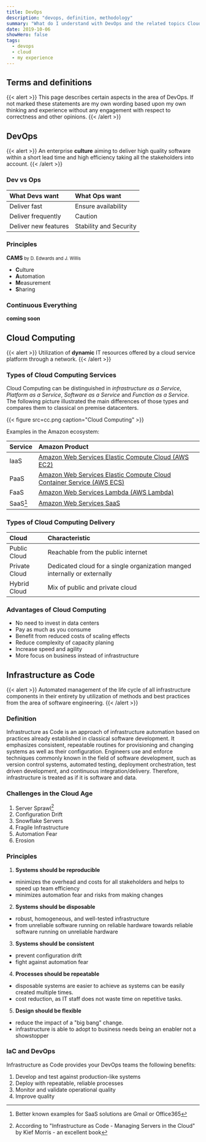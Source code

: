 ```yaml
---
title: DevOps
description: "devops, definition, methodology"
summary: "What do I understand with DevOps and the related topics Cloud Computing and Infrastructure as Code"
date: 2019-10-06
showHero: false
tags:
  - devops
  - cloud
  - my experience
---
```


## Terms and definitions

{{< alert >}}
This page describes certain aspects in the area of DevOps. If not marked these statements are my own wording based upon my own thinking and experience without any engagement with respect to correctness and other opinions.
{{< /alert >}}

## DevOps

{{< alert >}}
An enterprise **culture** aiming to deliver high quality software within a short lead time and high efficiency taking all the stakeholders into account.
{{< /alert >}}

### Dev vs Ops

| What Devs want       | What Ops want          |
| :------------------- | :--------------------- |
| Deliver fast         | Ensure availability    |
| Deliver frequently   | Caution                |
| Deliver new features | Stability and Security |

### Principles

**CAMS**<small> by D. Edwards and J. Willis</small>

- **C**ulture
- **A**utomation
- **M**easurement
- **S**haring

### Continuous Everything

**coming soon**

## Cloud Computing

{{< alert >}}
Utilization of **dynamic** IT resources offered by a cloud service platform through a network.
{{< /alert >}}

### Types of Cloud Computing Services

Cloud Computing can be distinguished in _infrastructure as a Service_, _Platform as a Service_, _Software as a Service_ and _Function as a Service_. The following picture illustrated the main differences of those types and compares them to classical on premise datacenters.

{{< figure src=cc.png caption="Cloud Computing" >}}

Examples in the Amazon ecosystem:

| Service  | Amazon Product                                                                                                   |
| :------- | :--------------------------------------------------------------------------------------------------------------- |
| IaaS     | [Amazon Web Services Elastic Compute Cloud (AWS EC2)](https://aws.amazon.com/de/ec2/?nc2=h_m1)                   |
| PaaS     | [Amazon Web Services Elastic Compute Cloud Container Service (AWS ECS)](https://aws.amazon.com/de/ecs/?nc2=h_m1) |
| FaaS     | [Amazon Web Services Lambda (AWS Lambda)](https://aws.amazon.com/lambda/)                                        |
| SaaS[^1] | [Amazon Web Services SaaS](https://aws.amazon.com/de/partners/saas-on-aws/)                                      |

### Types of Cloud Computing Delivery

| Cloud         | Characteristic                                                            |
| :------------ | :------------------------------------------------------------------------ |
| Public Cloud  | Reachable from the public internet                                        |
| Private Cloud | Dedicated cloud for a single organization manged internally or externally |
| Hybrid Cloud  | Mix of public and private cloud                                           |

### Advantages of Cloud Computing

- No need to invest in data centers
- Pay as much as you consume
- Benefit from reduced costs of scaling effects
- Reduce complexity of capacity planing
- Increase speed and agility
- More focus on business instead of infrastructure

## Infrastructure as Code

{{< alert >}}
Automated management of the life cycle of all infrastructure components in their entirety by utilization of methods and best practices from the area of software engineering.
{{< /alert >}}

### Definition

Infrastructure as Code is an approach of infrastructure automation based on practices already established in classical software development. It emphasizes consistent, repeatable routines for provisioning and changing systems as well as their configuration. Engineers use and enforce techniques commonly known in the field of software development, such as version control systems, automated testing, deployment orchestration, test driven development, and continuous integration/delivery. Therefore, infrastructure is treated as if it is software and data.

### Challenges in the Cloud Age

1. Server Sprawl[^2]
2. Configuration Drift
3. Snowflake Servers
4. Fragile Infrastructure
5. Automation Fear
6. Erosion

### Principles

1. **Systems should be reproducible**

- minimizes the overhead and costs for all stakeholders and helps to speed up team efficiency
- minimizes automation fear and risks from making changes

2. **Systems should be disposable**

- robust, homogeneous, and well-tested infrastructure
- from unreliable software running on reliable hardware towards reliable software running on unreliable hardware

3. **Systems should be consistent**

- prevent configuration drift
- fight against automation fear

4. **Processes should be repeatable**

- disposable systems are easier to achieve as systems can be easily created multiple times.
- cost reduction, as IT staff does not waste time on repetitive tasks.

5. **Design should be flexible**

- reduce the impact of a "big bang" change.
- infrastructure is able to adopt to business needs being an enabler not a showstopper

### IaC and DevOps

Infrastructure as Code provides your DevOps teams the following benefits:

1. Develop and test against production-like systems
2. Deploy with repeatable, reliable processes
3. Monitor and validate operational quality
4. Improve quality

[^1]: Better known examples for SaaS solutions are Gmail or Office365
[^2]: According to "Infrastructure as Code - Managing Servers in the Cloud" by Kief Morris - an excellent book
